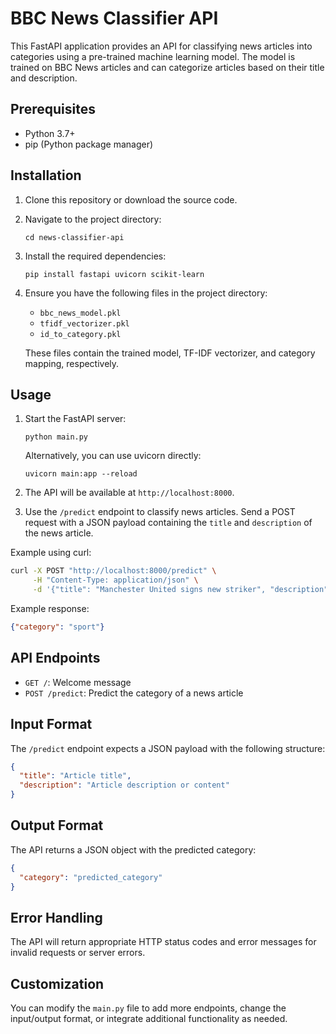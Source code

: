 # BBC News Classifier API

This FastAPI application provides an API for classifying news articles into categories using a pre-trained machine learning model. The model is trained on BBC News articles and can categorize articles based on their title and description.

## Prerequisites

- Python 3.7+
- pip (Python package manager)

## Installation

1. Clone this repository or download the source code.

2. Navigate to the project directory:
   ```
   cd news-classifier-api
   ```

3. Install the required dependencies:
   ```
   pip install fastapi uvicorn scikit-learn
   ```

4. Ensure you have the following files in the project directory:
   - `bbc_news_model.pkl`
   - `tfidf_vectorizer.pkl`
   - `id_to_category.pkl`

   These files contain the trained model, TF-IDF vectorizer, and category mapping, respectively.

## Usage

1. Start the FastAPI server:
   ```
   python main.py
   ```
   Alternatively, you can use uvicorn directly:
   ```
   uvicorn main:app --reload
   ```

2. The API will be available at `http://localhost:8000`.

3. Use the `/predict` endpoint to classify news articles. Send a POST request with a JSON payload containing the `title` and `description` of the news article.

Example using curl:
```bash
curl -X POST "http://localhost:8000/predict" \
     -H "Content-Type: application/json" \
     -d '{"title": "Manchester United signs new striker", "description": "The Premier League club has announced a record-breaking transfer deal for the young talent."}'
```

Example response:
```json
{"category": "sport"}
```

## API Endpoints

- `GET /`: Welcome message
- `POST /predict`: Predict the category of a news article

## Input Format

The `/predict` endpoint expects a JSON payload with the following structure:

```json
{
  "title": "Article title",
  "description": "Article description or content"
}
```

## Output Format

The API returns a JSON object with the predicted category:

```json
{
  "category": "predicted_category"
}
```

## Error Handling

The API will return appropriate HTTP status codes and error messages for invalid requests or server errors.

## Customization

You can modify the `main.py` file to add more endpoints, change the input/output format, or integrate additional functionality as needed.

